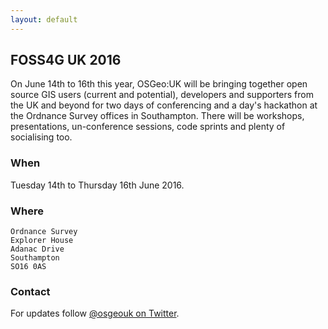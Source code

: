 ```yaml
---
layout: default
---
```

## FOSS4G UK 2016

On June 14th to 16th this year, OSGeo:UK will be bringing together open source GIS users (current and potential), developers and supporters from the UK and beyond for two days of conferencing and a day's hackathon at the Ordnance Survey offices in Southampton. There will be workshops, presentations, un-conference sessions, code sprints and plenty of socialising too.

### When

Tuesday 14th to Thursday 16th June 2016.

### Where

    Ordnance Survey
    Explorer House
    Adanac Drive
    Southampton
    SO16 0AS

### Contact

For updates follow [@osgeouk on Twitter](https://twitter.com/osgeouk).

